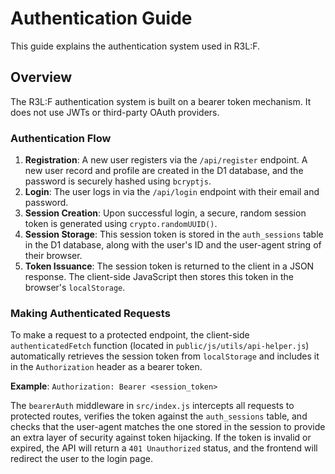 # Authentication Guide

This guide explains the authentication system used in R3L:F.

## Overview

The R3L:F authentication system is built on a bearer token mechanism. It does not use JWTs or third-party OAuth providers.

### Authentication Flow

1.  **Registration**: A new user registers via the `/api/register` endpoint. A new user record and profile are created in the D1 database, and the password is securely hashed using `bcryptjs`.
2.  **Login**: The user logs in via the `/api/login` endpoint with their email and password.
3.  **Session Creation**: Upon successful login, a secure, random session token is generated using `crypto.randomUUID()`.
4.  **Session Storage**: This session token is stored in the `auth_sessions` table in the D1 database, along with the user's ID and the user-agent string of their browser.
5.  **Token Issuance**: The session token is returned to the client in a JSON response. The client-side JavaScript then stores this token in the browser's `localStorage`.

### Making Authenticated Requests

To make a request to a protected endpoint, the client-side `authenticatedFetch` function (located in `public/js/utils/api-helper.js`) automatically retrieves the session token from `localStorage` and includes it in the `Authorization` header as a bearer token.

**Example**:
`Authorization: Bearer <session_token>`

The `bearerAuth` middleware in `src/index.js` intercepts all requests to protected routes, verifies the token against the `auth_sessions` table, and checks that the user-agent matches the one stored in the session to provide an extra layer of security against token hijacking. If the token is invalid or expired, the API will return a `401 Unauthorized` status, and the frontend will redirect the user to the login page.